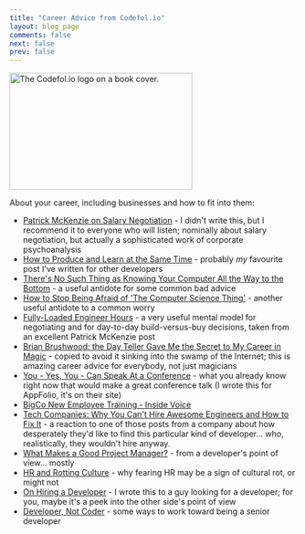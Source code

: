 ```yaml
---
title: "Career Advice from Codefol.io"
layout: blog_page
comments: false
next: false
prev: false
---
```


<img src="/images/codefolio_book_transparent_320_205.png" class="pull-right" width="320" height="205" alt="The Codefol.io logo on a book cover."> </img>

About your career, including businesses and how to fit into them:

* [Patrick McKenzie on Salary Negotiation](https://www.kalzumeus.com/2012/01/23/salary-negotiation/) - I didn't write this, but I recommend it to everyone who will listen; nominally about salary negotiation, but actually a sophisticated work of corporate psychoanalysis
* [How to Produce and Learn at the Same Time](/posts/how-to-produce-and-learn-at-the-same-time/) - probably *my* favourite post I've written for other developers
* [There's No Such Thing as Knowing Your Computer All the Way to the Bottom](/posts/no-such-thing-as-knowing-coding-all-the-way-to-the-bottom/) - a useful antidote for some common bad advice
* [How to Stop Being Afraid of 'The Computer Science Thing'](/posts/the-computer-science-thing/) - another useful antidote to a common worry
* [Fully-Loaded Engineer Hours](/posts/fully-loaded-engineer-hours/) - a very useful mental model for negotiating and for day-to-day build-versus-buy decisions, taken from an excellent Patrick McKenzie post
* [Brian Brushwood: the Day Teller Gave Me the Secret to My Career in Magic](/posts/brian-brushwood-and-tellers-secret-to-a-career-in-magic/) - copied to avoid it sinking into the swamp of the Internet; this is amazing career advice for everybody, not just magicians
* [You - Yes, You - Can Speak At a Conference](http://engineering.appfolio.com/appfolio-engineering/2017/1/9/you-yes-you-can-speak-at-a-conference) - what you already know right now that would make a great conference talk (I wrote this for AppFolio, it's on their site)
* [BigCo New Employee Training - Inside Voice](/posts/BigCo-New-Employee-Training-Inside-Voice/)
* [Tech Companies: Why You Can't Hire Awesome Engineers and How to Fix It](/posts/tech-companies-why-you-cant-hire-engineers-and-how-to-fix/) - a reaction to one of those posts from a company about how desperately they'd like to find this particular kind of developer... who, realistically, they wouldn't hire anyway.
* [What Makes a Good Project Manager?](/posts/the-good-project-manager/) - from a developer's point of view... mostly
* [HR and Rotting Culture](/posts/hr-and-rotting-culture/) - why fearing HR may be a sign of cultural rot, or might not
* [On Hiring a Developer](/posts/On-Hiring-a-Developer/) - I wrote this to a guy looking for a developer; for you, maybe it's a peek into the other side's point of view
* [Developer, Not Coder](/posts/Developer-not-Coder/) - some ways to work toward being a senior developer
